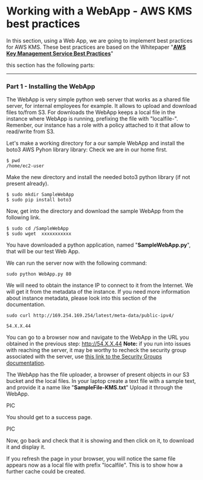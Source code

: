 # Working with a WebApp - AWS KMS best practices

In this section, using a Web App, we are going to implement best practices for AWS KMS.
These best practices are based on the Whitepaper "**[AWS Key Management Service Best Practices](https://d0.awsstatic.com/whitepapers/aws-kms-best-practices.pdf)**"

this section has the following parts:

---

### Part 1 - Installing the WebApp

The WebApp is very simple python web server that works as a shared file server, for internal employees for example. It allows to upload and download files to/from  S3. For downloads the WebApp keeps a local file in the instance where WebApp is running, prefixing the file with "localfile-". Remenber, our instance has a role with a policy attached to it that allow to read/write from S3.

Let's make a working directory for a our sample WebApp and install the boto3 AWS Pyhon library library: Check we are in our home first.

```
$ pwd
/home/ec2-user
```

Make the new directory and install the needed boto3 python library (if not present already).

```
$ sudo mkdir SampleWebApp
$ sudo pip install boto3
```

Now, get into the directory and download the sample WebApp from the following link.

```
$ sudo cd /SampleWebApp
$ sudo wget  xxxxxxxxxxx
```

You have downloaded a python application, named "**SampleWebApp.py**", that will be our test Web App.

We can run the server now with the following command:

```
sudo python WebApp.py 80
```

We will need to obtain the instance IP to connect to it from the Internet. We will get it from the metadata of the instance. If you need more information about instance metadata, please look into this section of the documentation.

```
sudo curl http://169.254.169.254/latest/meta-data/public-ipv4/
 
54.X.X.44
```

You can go to a browser now and navigate to the WebApp in the URL you obtained in the previous step:  http://54.X.X.44
**Note:** if you run into issues with reaching the server, it may be worthy to recheck the security group associated with the server, use [this link to the Security Groups documentation](https://docs.aws.amazon.com/AWSEC2/latest/UserGuide/using-network-security.html). 

The WebApp has the file uploader, a browser of present objects in our S3 bucket and the local files.
In your laptop create a text file with a sample text, and provide it a name like "**SampleFile-KMS.txt**"
Upload it through the WebApp.

PIC

You should get to a success page. 

PIC


Now, go back  and check that it is showing  and then click on it, to download it and display it.

If you refresh the page in your browser, you will notice the same file appears now as a local file with prefix "localfile". This is to show how a further cache could be created.

